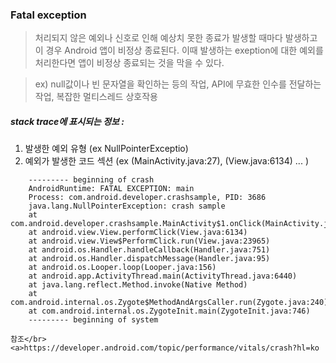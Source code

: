 ### Fatal exception

>처리되지 않은 예외나 신호로 인해 예상치 못한 종료가 발생할 때마다 발생하고 이 경우 Android 앱이 비정상 종료된다.
이때 발생하는 exeption에 대한 예외를 처리한다면 앱이 비정상 종료되는 것을 막을 수 있다.

>ex) null값이나 빈 문자열을 확인하는 등의 작업, API에 무효한 인수를 전달하는 작업, 복잡한 멀티스레드 상호작용 

##### stack trace에 표시되는 정보 : 

1. 발생한 예외 유형 (ex NullPointerExceptio)
2. 예외가 발생한 코드 섹션 (ex (MainActivity.java:27), (View.java:6134) ... )
```
    --------- beginning of crash
    AndroidRuntime: FATAL EXCEPTION: main
    Process: com.android.developer.crashsample, PID: 3686
    java.lang.NullPointerException: crash sample
    at com.android.developer.crashsample.MainActivity$1.onClick(MainActivity.java:27)
    at android.view.View.performClick(View.java:6134)
    at android.view.View$PerformClick.run(View.java:23965)
    at android.os.Handler.handleCallback(Handler.java:751)
    at android.os.Handler.dispatchMessage(Handler.java:95)
    at android.os.Looper.loop(Looper.java:156)
    at android.app.ActivityThread.main(ActivityThread.java:6440)
    at java.lang.reflect.Method.invoke(Native Method)
    at com.android.internal.os.Zygote$MethodAndArgsCaller.run(Zygote.java:240)
    at com.android.internal.os.ZygoteInit.main(ZygoteInit.java:746)
    --------- beginning of system
```
    참조</br><a>https://developer.android.com/topic/performance/vitals/crash?hl=ko
